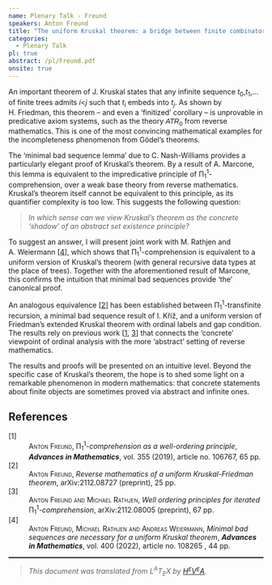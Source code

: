 ```yaml
---
name: Plenary Talk - Freund
speakers: Anton Freund
title: "The uniform Kruskal theorem: a bridge between finite combinatorics and abstract set existence"
categories:
  - Plenary Talk
pl: true
abstract: /pl/Freund.pdf
onsite: true
---
```

<p>An important theorem of J.&#xA0;Kruskal states that any infinite sequence <span style="font-style:italic">t</span><sub>0</sub>,<span style="font-style:italic">t</span><sub>1</sub>,&#x2026; of finite trees admits <span style="font-style:italic">i</span>&lt;<span style="font-style:italic">j</span> such that <span style="font-style:italic">t</span><sub><span style="font-style:italic">i</span></sub> embeds into&#xA0;<span style="font-style:italic">t</span><sub><span style="font-style:italic">j</span></sub>. As shown by H.&#xA0;Friedman, this theorem &#x2013; and even a &#x2018;finitized&#x2019; corollary &#x2013; is unprovable in predicative axiom systems, such as the theory <span style="font-family:sans-serif"><span style="font-style:italic">ATR</span></span><sub><span style="font-family:sans-serif">0</span></sub> from reverse mathematics. This is one of the most convincing mathematical examples for the incompleteness phenomenon from G&#xF6;del&#x2019;s theorems.</p><p>The &#x2018;minimal bad sequence lemma&#x2019; due to C.&#xA0;Nash-Williams provides a particularly elegant proof of Kruskal&#x2019;s theorem. By a result of A.&#xA0;Marcone, this lemma is equivalent to the impredicative principle of &#x3A0;<sub>1</sub><sup>1</sup>-comprehension, over a weak base theory from reverse mathematics. Kruskal&#x2019;s theorem itself cannot be equivalent to this principle, as its quantifier complexity is too low. This suggests the following question:
</p><blockquote class="quote">
<em>In which sense can we view Kruskal&#x2019;s theorem as the concrete &#x2018;shadow&#x2019; of an abstract set existence principle?</em>
</blockquote><p>To suggest an answer, I will present joint work with M.&#xA0;Rathjen and A.&#xA0;Weiermann&#xA0;[<a href="#FRW_Kruskal">4</a>], which shows that &#x3A0;<sub>1</sub><sup>1</sup>-comprehension is equivalent to a uniform version of Kruskal&#x2019;s theorem (with general recursive data types at the place of trees). Together with the aforementioned result of Marcone, this confirms the intuition that minimal bad sequences provide &#x2018;the&#x2019; canonical proof.</p><p>An analogous equivalence&#xA0;[<a href="#Freund_Kruskal-Friedman">2</a>] has been established between &#x3A0;<sub>1</sub><sup>1</sup>-transfinite recursion, a minimal bad sequence result of I.&#xA0;K&#x159;&#xED;&#x17E;, and a uniform version of Friedman&#x2019;s extended Kruskal theorem with ordinal labels and gap condition. The results rely on previous work&#xA0;[<a href="#Freund_Rel-Bachmann">1</a>, <a href="#Freund-Rathjen_TR">3</a>] that connects the &#x2018;concrete&#x2019; viewpoint of ordinal analysis with the more &#x2018;abstract&#x2019; setting of reverse mathematics.</p><p>The results and proofs will be presented on an intuitive level. Beyond the specific case of Kruskal&#x2019;s theorem, the hope is to shed some light on a remarkable phenomenon in modern mathematics: that concrete statements about finite objects are sometimes proved via abstract and infinite ones.</p><!--TOC section id="sec1" References-->
<h2 id="sec1" class="section">References</h2><!--SEC END --><dl class="thebibliography"><dt class="dt-thebibliography">
<a id="Freund_Rel-Bachmann">[1]</a></dt><dd class="dd-thebibliography">
<span style="font-variant:small-caps">Anton Freund</span>,
&#x3A0;<sub>1</sub><sup>1</sup><span style="font-style:italic">-comprehension as a well-ordering principle</span>,
<span style="font-weight:bold"><span style="font-style:italic">Advances in Mathematics</span></span>,
vol.&#xA0;355 (2019), article no.&#xA0;106767, 65&#xA0;pp.</dd><dt class="dt-thebibliography"><a id="Freund_Kruskal-Friedman">[2]</a></dt><dd class="dd-thebibliography">
<span style="font-variant:small-caps">Anton Freund</span>,
<span style="font-style:italic">Reverse mathematics of a uniform Kruskal-Friedman theorem</span>,
arXiv:2112.08727 (preprint), 25&#xA0;pp.</dd><dt class="dt-thebibliography"><a id="Freund-Rathjen_TR">[3]</a></dt><dd class="dd-thebibliography">
<span style="font-variant:small-caps">Anton Freund and Michael Rathjen</span>,
<span style="font-style:italic">Well ordering principles for iterated </span>&#x3A0;<sub>1</sub><sup>1</sup><span style="font-style:italic">-comprehension</span>,
arXiv:2112.08005 (preprint), 67&#xA0;pp.</dd><dt class="dt-thebibliography"><a id="FRW_Kruskal">[4]</a></dt><dd class="dd-thebibliography">
<span style="font-variant:small-caps">Anton Freund, Michael Rathjen and Andreas Weiermann</span>,
<span style="font-style:italic">Minimal bad sequences are necessary for a uniform Kruskal theorem</span>,
<span style="font-weight:bold"><span style="font-style:italic">Advances in Mathematics</span></span>,
vol.&#xA0;400 (2022), article no.&#xA0;108265 , 44&#xA0;pp.
</dd></dl><!--CUT END -->
<!--HTMLFOOT-->
<!--ENDHTML-->
<!--FOOTER-->
<hr style="height:2"><blockquote class="quote"><em>This document was translated from L<sup>A</sup>T<sub>E</sub>X by
</em><a href="http://hevea.inria.fr/index.html"><em>H</em><em><span style="font-size:small"><sup>E</sup></span></em><em>V</em><em><span style="font-size:small"><sup>E</sup></span></em><em>A</em></a><em>.</em></blockquote>
